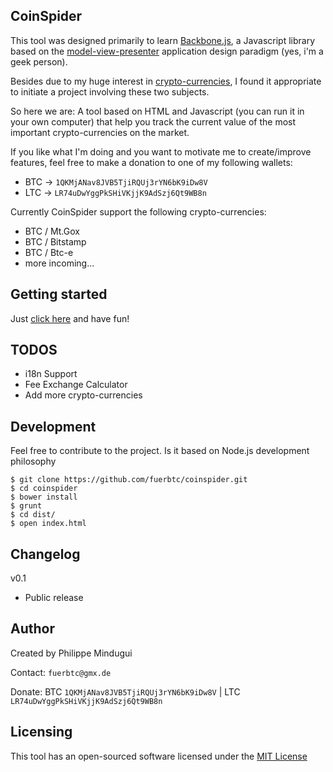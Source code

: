 ## CoinSpider

This tool was designed primarily to learn [Backbone.js](http://backbonejs.org/),
a Javascript library based on the [model-view-presenter](http://en.wikipedia.org/wiki/Model%E2%80%93view%E2%80%93presenter)
application design paradigm (yes, i'm a geek person).

Besides due to my huge interest in [crypto-currencies](http://coinmarketcap.com/), I found it appropriate
to initiate a project involving these two subjects.

So here we are: A tool based on HTML and Javascript (you can run it in your own computer)
that help you track the current value of the most important crypto-currencies on the market.

If you like what I'm doing and you want to motivate me to create/improve features,
feel free to make a donation to one of my following wallets:

* BTC -> `1QKMjANav8JVB5TjiRQUj3rYN6bK9iDw8V`
* LTC -> `LR74uDwYggPkSHiVKjjK9AdSzj6Qt9WB8n`

Currently CoinSpider support the following crypto-currencies:

* BTC / Mt.Gox
* BTC / Bitstamp
* BTC / Btc-e
* more incoming...

## Getting started

Just [click here](http://fuerbtc.github.io/coinspider) and have fun!

## TODOS

- i18n Support
- Fee Exchange Calculator
- Add more crypto-currencies

## Development

Feel free to contribute to the project. Is it based on Node.js development philosophy

    $ git clone https://github.com/fuerbtc/coinspider.git
    $ cd coinspider
    $ bower install
    $ grunt
    $ cd dist/
    $ open index.html

## Changelog

v0.1
- Public release

## Author

Created by Philippe Mindugui

Contact: `fuerbtc@gmx.de`

Donate: BTC `1QKMjANav8JVB5TjiRQUj3rYN6bK9iDw8V` | LTC `LR74uDwYggPkSHiVKjjK9AdSzj6Qt9WB8n`

## Licensing

This tool has an open-sourced software licensed under the [MIT License](http://opensource.org/licenses/MIT)